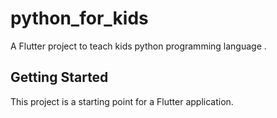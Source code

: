 # python_for_kids

A  Flutter project to teach kids python programming language .

## Getting Started

This project is a starting point for a Flutter application.
